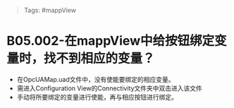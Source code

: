 > Tags: #mappView

# B05.002-在mappView中给按钮绑定变量时，找不到相应的变量？

- 在OpcUAMap.uad文件中，没有使能要绑定的相应变量。
- 需进入Configuration View的Connectivity文件夹中双击进入该文件
- 手动将所要绑定的变量进行使能，再与相应按钮进行绑定。

